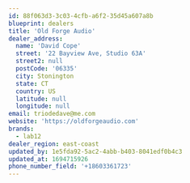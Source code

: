 ```yaml
---
id: 88f063d3-3c03-4cfb-a6f2-35d45a607a8b
blueprint: dealers
title: 'Old Forge Audio'
dealer_address:
  name: 'David Cope'
  street: '22 Bayview Ave, Studio 63A'
  street2: null
  postCode: '06335'
  city: Stonington
  state: CT
  country: US
  latitude: null
  longitude: null
email: triodedave@me.com
website: 'https://oldforgeaudio.com'
brands:
  - lab12
dealer_region: east-coast
updated_by: 1e5fda92-5ac2-4abb-b403-8041edf0b4c3
updated_at: 1694715926
phone_number_field: '+18603361723'
---
```

